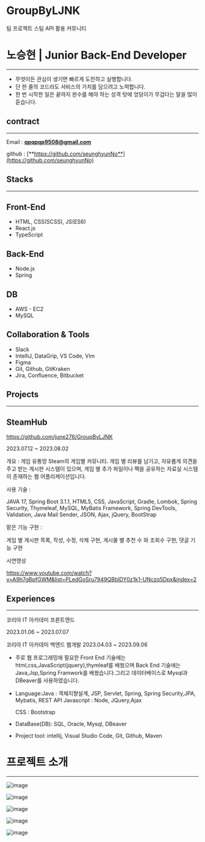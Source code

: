 # GroupByLJNK
팀 프로젝트 스팀 API 활용 커뮤니티

# 노승현 | Junior Back-End Developer

---

- 무엇이든 관심이 생기면 빠르게 도전하고 실행합니다.
- 단 한 줄의 코드라도 서비스의 가치를 담으려고 노력합니다.
- 한 번 시작한 일은 끝까지 완수를 해야 하는 성격 탓에 엉덩이가 무겁다는 말을 많이 듣습니다.

## **contract**

---

Email : **qpqpqp9508@gmail.com**

github : [**https://github.com/seunghyunNo**](https://github.com/seunghyunNo)

## **Stacks**

---

## Front-End

- HTML, CSS(SCSS), JS(ES6)
- React.js
- TypeScript

## Back-End

- Node.js
- Spring

## DB

- AWS - EC2
- MySQL

## Collaboration & Tools

- Slack
- IntelliJ, DataGrip, VS Code, Vim
- Figma
- Git, Github, GitKraken
- Jira, Confluence, Bitbucket

## **Projects**

---

## SteamHub

https://github.com/june276/GroupByLJNK

2023.07.12 ~ 2023.08.02

개요 : 게임 유통망 Steam의 게임별 커뮤니티. 게임 별 리뷰를 남기고, 자유롭게 의견을 주고 받는 게시판 시스템이 있으며, 게임 별 추가 파일이나 팩을 공유하는 자료실 시스템이 존재하는 웹 어플리케이션입니다.

사용 기술 :

JAVA 17, Spring Boot 3.1.1, HTML5, CSS, JavaScript, Gradle, Lombok, Spring Security, Thymeleaf, MySQL, MyBatis Framework, Spring DevTools, Validation, Java Mail Sender, JSON, Ajax, jQuery, BootStrap

맡은 기능 구현 :

게임 별 게시판 목록, 작성, 수정, 삭제 구현, 게시물 별 추천 수 와 조회수 구현, 댓글 기능 구현


시연영상

https://www.youtube.com/watch?v=A9h7gBpfGWM&list=PLedGoSru7949QBblDY0z1k1-UNczq5Dpx&index=2

## Experiences

---

코리아  IT 아카데미 프론트엔드

2023.01.06 ~ 2023.07.07

코리아 IT 아카데미 백엔드 웹개발
2023.04.03 ~ 2023.09.06

- 주로 웹 프로그래밍에 필요한 Front End 기술에는 html,css,JavaScript(jquery),thymleaf를 배웠으며 Back End 기술에는 Java,Jsp,Spring Framwork를 배웠습니다.그리고 데이터베이스로 Mysql과 DBeaver를 사용하였습니다.
- Language:Java : 객체지향설계, JSP, Servlet, Spring, Spring Security,JPA, Mybatis, REST API Javascript : Node, JQuery,Ajax
    
    CSS : Bootstrap
    
- DataBase(DB): SQL, Oracle, Mysql, DBeaver
- Project tool: intellij, Visual Studio Code, Git, Github, Maven

  
# 프로젝트 소개

---

![image](https://github.com/seunghyunNo/GroupByLJNK/assets/138773698/39530a98-a32d-473d-9fbc-812517b9b33d)

![image](https://github.com/seunghyunNo/GroupByLJNK/assets/138773698/6bdedf1a-3296-4aa0-84b2-a092def4e75c)

![image](https://github.com/seunghyunNo/GroupByLJNK/assets/138773698/bf3ec03d-b7b8-485a-90d1-44a706aeda8f)

![image](https://github.com/seunghyunNo/GroupByLJNK/assets/138773698/08bb02b3-056a-47f1-a048-93652afbe6a0)

![image](https://github.com/seunghyunNo/GroupByLJNK/assets/138773698/78a41754-afa5-4683-a775-851533053fa7)






